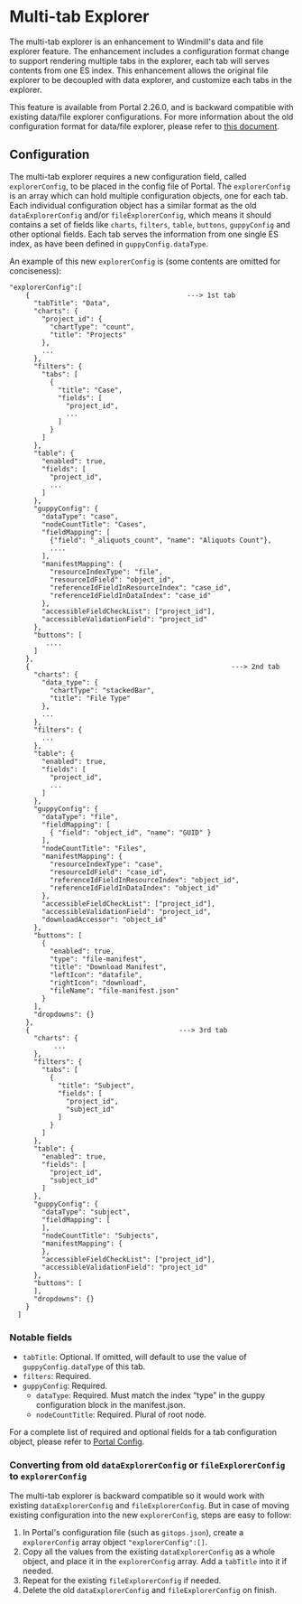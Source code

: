 # Multi-tab Explorer

The multi-tab explorer is an enhancement to Windmill's data and file explorer feature. The enhancement includes a configuration format change to support rendering multiple tabs in the explorer, each tab will serves contents from one ES index. This enhancement allows the original file explorer to be decoupled with data explorer, and customize each tabs in the explorer.

This feature is available from Portal 2.26.0, and is backward compatible with existing data/file explorer configurations. For more information about the old configuration format for data/file explorer, please refer to [this document](https://github.com/uc-cdis/cdis-wiki/blob/master/dev/gen3/guides/ui_etl_configuration.md).

## Configuration

The multi-tab explorer requires a new configuration field, called `explorerConfig`, to be placed in the config file of Portal. The `explorerConfig` is an array which can hold multiple configuration objects, one for each tab. Each individual configuration object has a similar format as the old `dataExplorerConfig` and/or `fileExplorerConfig`, which means it should contains a set of fields like `charts`, `filters`, `table`, `buttons`, `guppyConfig` and other optional fields. Each tab serves the information from one single ES index, as have been defined in `guppyConfig.dataType`.

An example of this new `explorerConfig` is (some contents are omitted for conciseness):

```
"explorerConfig":[
    {                                       ---> 1st tab
      "tabTitle": "Data",
      "charts": {
        "project_id": {
          "chartType": "count",
          "title": "Projects"
        },
        ...
      },
      "filters": {
        "tabs": [
          {
            "title": "Case",
            "fields": [
              "project_id",
              ...
            ]
          }
        ]
      },
      "table": {
        "enabled": true,
        "fields": [
          "project_id",
          ...
        ]
      },
      "guppyConfig": {
        "dataType": "case",
        "nodeCountTitle": "Cases",
        "fieldMapping": [
          {"field": "_aliquots_count", "name": "Aliquots Count"},
          ....
        ],
        "manifestMapping": {
          "resourceIndexType": "file",
          "resourceIdField": "object_id",
          "referenceIdFieldInResourceIndex": "case_id",
          "referenceIdFieldInDataIndex": "case_id"
        },
        "accessibleFieldCheckList": ["project_id"],
        "accessibleValidationField": "project_id"
      },
      "buttons": [
         ....
      ]
    },
    {                                                  ---> 2nd tab
      "charts": {
        "data_type": {
          "chartType": "stackedBar",
          "title": "File Type"
        },
        ...
      },
      "filters": {
        ...
      },
      "table": {
        "enabled": true,
        "fields": [
          "project_id",
          ...
        ]
      },
      "guppyConfig": {
        "dataType": "file",
        "fieldMapping": [
          { "field": "object_id", "name": "GUID" }
        ],
        "nodeCountTitle": "Files",
        "manifestMapping": {
          "resourceIndexType": "case",
          "resourceIdField": "case_id",
          "referenceIdFieldInResourceIndex": "object_id",
          "referenceIdFieldInDataIndex": "object_id"
        },
        "accessibleFieldCheckList": ["project_id"],
        "accessibleValidationField": "project_id",
        "downloadAccessor": "object_id"
      },
      "buttons": [
        {
          "enabled": true,
          "type": "file-manifest",
          "title": "Download Manifest",
          "leftIcon": "datafile",
          "rightIcon": "download",
          "fileName": "file-manifest.json"
        }
      ],
      "dropdowns": {}
    },
    {                                     ---> 3rd tab
      "charts": {
           ...
      },
      "filters": {
        "tabs": [
          {
            "title": "Subject",
            "fields": [
              "project_id",
              "subject_id"
            ]
          }
        ]
      },
      "table": {
        "enabled": true,
        "fields": [
          "project_id",
          "subject_id"
        ]
      },
      "guppyConfig": {
        "dataType": "subject",
        "fieldMapping": [
        ],
        "nodeCountTitle": "Subjects",
        "manifestMapping": {
        },
        "accessibleFieldCheckList": ["project_id"],
        "accessibleValidationField": "project_id"
      },
      "buttons": [
      ],
      "dropdowns": {}
    }
  ]
```

### Notable fields

- `tabTitle`: Optional. If omitted, will default to use the value of `guppyConfig.dataType` of this tab.
- `filters`: Required.
- `guppyConfig`: Required.
  - `dataType`: Required. Must match the index “type” in the guppy configuration block in the manifest.json.
  - `nodeCountTitle`: Required. Plural of root node.

For a complete list of required and optional fields for a tab configuration object, please refer to [Portal Config](https://github.com/uc-cdis/cdis-wiki/blob/master/dev/gen3/guides/ui_etl_configuration.md#portal-folder).

### Converting from old `dataExplorerConfig` or `fileExplorerConfig` to `explorerConfig`

The multi-tab explorer is backward compatible so it would work with existing `dataExplorerConfig` and `fileExplorerConfig`. But in case of moving existing configuration into the new `explorerConfig`, steps are easy to follow:

1. In Portal's configuration file (such as `gitops.json`), create a `explorerConfig` array object `"explorerConfig":[]`.
2. Copy all the values from the existing `dataExplorerConfig` as a whole object, and place it in the `explorerConfig` array. Add a `tabTitle` into it if needed.
3. Repeat for the existing `fileExplorerConfig` if needed.
4. Delete the old `dataExplorerConfig` and `fileExplorerConfig` on finish.
